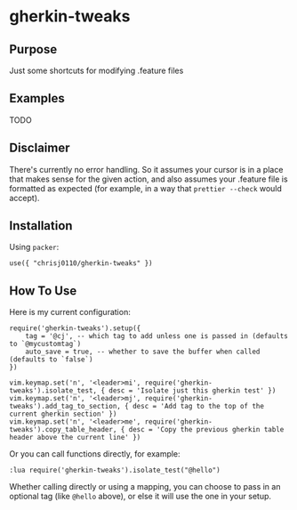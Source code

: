 # gherkin-tweaks

## Purpose

Just some shortcuts for modifying .feature files

## Examples

TODO

## Disclaimer

There's currently no error handling. So it assumes your cursor is in a place that makes sense for the given action, and also assumes your .feature file is formatted as expected (for example, in a way that `prettier --check` would accept).

## Installation

Using `packer`:

```
use({ "chrisj0110/gherkin-tweaks" })
```

## How To Use

Here is my current configuration:

```
require('gherkin-tweaks').setup({
    tag = '@cj', -- which tag to add unless one is passed in (defaults to `@mycustomtag`)
    auto_save = true, -- whether to save the buffer when called (defaults to `false`)
})

vim.keymap.set('n', '<leader>mi', require('gherkin-tweaks').isolate_test, { desc = 'Isolate just this gherkin test' })
vim.keymap.set('n', '<leader>mj', require('gherkin-tweaks').add_tag_to_section, { desc = 'Add tag to the top of the current gherkin section' })
vim.keymap.set('n', '<leader>me', require('gherkin-tweaks').copy_table_header, { desc = 'Copy the previous gherkin table header above the current line' })
```

Or you can call functions directly, for example:

`:lua require('gherkin-tweaks').isolate_test("@hello")`

Whether calling directly or using a mapping, you can choose to pass in an optional tag (like `@hello` above), or else it will use the one in your setup.

